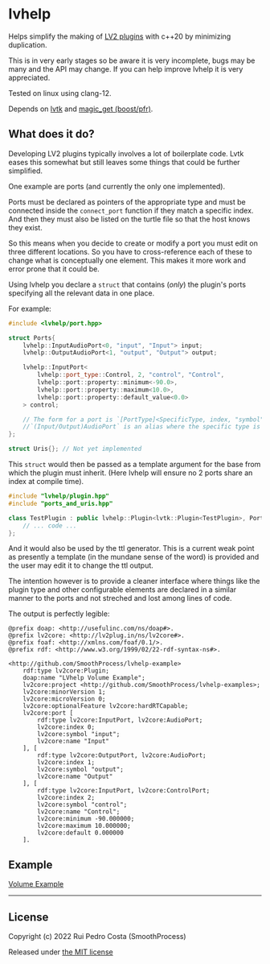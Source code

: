 # lvhelp

Helps simplify the making of [LV2 plugins](https://lv2plug.in/) with c++20 by minimizing duplication.

This is in very early stages so be aware it is very incomplete, bugs may be many and the API may change. If you can help improve lvhelp it is very appreciated.

Tested on linux using clang-12.

Depends on [lvtk](https://lvtk.org) and [magic_get (boost/pfr)](https://github.com/apolukhin/magic_get).

## What does it do?

Developing LV2 plugins typically involves a lot of boilerplate code. Lvtk eases this somewhat but still leaves some things that could be further simplified.

One example are ports (and currently the only one implemented).

Ports must be declared as pointers of the appropriate type and must be connected inside the `connect_port` function if they match a specific index. And then they must also be listed on the turtle file so that the host knows they exist.

So this means when you decide to create or modify a port you must edit on three different locations. So you have to cross-reference each of these to change what is conceptually one element. This makes it more work and error prone that it could be.

Using lvhelp you declare a `struct` that contains (*only*) the plugin's ports specifying all the relevant data in one place.

For example:

```cpp
#include <lvhelp/port.hpp>

struct Ports{
	lvhelp::InputAudioPort<0, "input", "Input"> input;
	lvhelp::OutputAudioPort<1, "output", "Output"> output;

	lvhelp::InputPort<
		lvhelp::port_type::Control, 2, "control", "Control",
		lvhelp::port::property::minimum<-90.0>,
		lvhelp::port::property::maximum<10.0>,
		lvhelp::port::property::default_value<0.0>
	> control;

	// The form for a port is `[PortType]<SpecificType, index, "symbol", "Name", PROPERTIEs...>`.
	//`(Input/Output)AudioPort` is an alias where the specific type is already specified.
};

struct Uris{}; // Not yet implemented
```

This `struct` would then be passed as a template argument for the base from which the plugin must inherit. (Here lvhelp will ensure no 2 ports share an index at compile time).

```cpp
#include "lvhelp/plugin.hpp"
#include "ports_and_uris.hpp"

class TestPlugin : public lvhelp::Plugin<lvtk::Plugin<TestPlugin>, Ports, Uris>{
	// ... code ...
};
```

And it would also be used by the ttl generator. This is a current weak point as presently a template (in the mundane sense of the word) is provided and the user may edit it to change the ttl output.

The intention however is to provide a cleaner interface where things like the plugin type and other configurable elements are declared in a similar manner to the ports and not streched and lost among lines of code.

The output is perfectly legible:

```ttl
@prefix doap: <http://usefulinc.com/ns/doap#>.
@prefix lv2core: <http://lv2plug.in/ns/lv2core#>.
@prefix foaf: <http://xmlns.com/foaf/0.1/>.
@prefix rdf: <http://www.w3.org/1999/02/22-rdf-syntax-ns#>.

<http://github.com/SmoothProcess/lvhelp-example>
	rdf:type lv2core:Plugin;
	doap:name "LVhelp Volume Example";
	lv2core:project <http://github.com/SmoothProcess/lvhelp-examples>;
	lv2core:minorVersion 1;
	lv2core:microVersion 0;
	lv2core:optionalFeature lv2core:hardRTCapable;
	lv2core:port [
		rdf:type lv2core:InputPort, lv2core:AudioPort;
		lv2core:index 0;
		lv2core:symbol "input";
		lv2core:name "Input"
	], [
		rdf:type lv2core:OutputPort, lv2core:AudioPort;
		lv2core:index 1;
		lv2core:symbol "output";
		lv2core:name "Output"
	], [
		rdf:type lv2core:InputPort, lv2core:ControlPort;
		lv2core:index 2;
		lv2core:symbol "control";
		lv2core:name "Control";
		lv2core:minimum -90.000000;
		lv2core:maximum 10.000000;
		lv2core:default 0.000000
	].
```

## Example

[Volume Example](https://github.com/SmoothProcess/lvhelp-example)

---

## License

Copyright (c) 2022 Rui Pedro Costa (SmoothProcess)

Released under 
[the MIT license](https://github.com/SmoothProcess/lvhelp/blob/main/LICENSE)